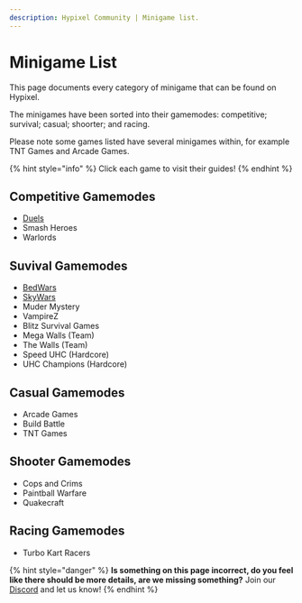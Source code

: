 ```yaml
---
description: Hypixel Community | Minigame list.
---
```


# Minigame List

This page documents every category of minigame that can be found on Hypixel.

The minigames have been sorted into their gamemodes: competitive; survival; casual; shoorter; and racing.

Please note some games listed have several minigames within, for example TNT Games and Arcade Games.

{% hint style="info" %}
Click each game to visit their guides!
{% endhint %}

## Competitive Gamemodes

* [Duels](competitive-gamemodes/duels.md)
* Smash Heroes
* Warlords

## Suvival Gamemodes

* [BedWars](survival/bw.md)
* [SkyWars](survival/skywars.md)
* Muder Mystery
* VampireZ
* Blitz Survival Games
* Mega Walls \(Team\)
* The Walls \(Team\)
* Speed UHC \(Hardcore\)
* UHC Champions \(Hardcore\)

## Casual Gamemodes

* Arcade Games
* Build Battle
* TNT Games

## Shooter Gamemodes

* Cops and Crims
* Paintball Warfare
* Quakecraft

## Racing Gamemodes

* Turbo Kart Racers

{% hint style="danger" %}
**Is something on this page incorrect, do you feel like there should be more details, are we missing something?** Join our [Discord](https://discord.gg/4mU4WVv22Z) and let us know!
{% endhint %}

